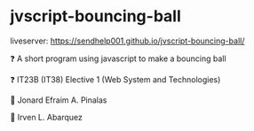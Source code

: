 # jvscript-bouncing-ball

liveserver:
https://sendhelp001.github.io/jvscript-bouncing-ball/

❓ A short program using javascript to make a bouncing ball

❓ IT23B (IT38) Elective 1 (Web System and Technologies)

🧑 Jonard Efraim A. Pinalas

🧑 Irven L. Abarquez

